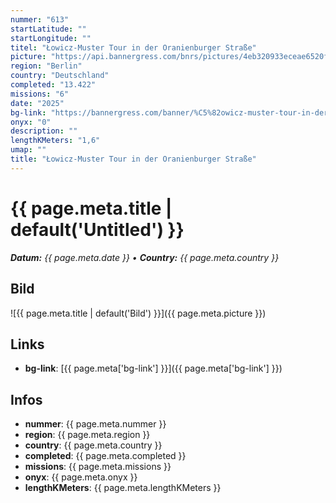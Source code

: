 ```yaml
---
nummer: "613"
startLatitude: ""
startLongitude: ""
titel: "Łowicz-Muster Tour in der Oranienburger Straße"
picture: "https://api.bannergress.com/bnrs/pictures/4eb320933eceae6520fde68d35d23d05"
region: "Berlin"
country: "Deutschland"
completed: "13.422"
missions: "6"
date: "2025"
bg-link: "https://bannergress.com/banner/%C5%82owicz-muster-tour-in-der-oranienburger-stra%C3%9Fe-75f1"
onyx: "0"
description: ""
lengthKMeters: "1,6"
umap: ""
title: "Łowicz-Muster Tour in der Oranienburger Straße"
---
```

# {{ page.meta.title | default('Untitled') }}

_**Datum:** {{ page.meta.date }} • **Country:** {{ page.meta.country }}_

## Bild
![{{ page.meta.title | default('Bild') }}]({{ page.meta.picture }})

## Links
- **bg-link**: [{{ page.meta['bg-link'] }}]({{ page.meta['bg-link'] }})

## Infos
- **nummer**: {{ page.meta.nummer }}
- **region**: {{ page.meta.region }}
- **country**: {{ page.meta.country }}
- **completed**: {{ page.meta.completed }}
- **missions**: {{ page.meta.missions }}
- **onyx**: {{ page.meta.onyx }}
- **lengthKMeters**: {{ page.meta.lengthKMeters }}

